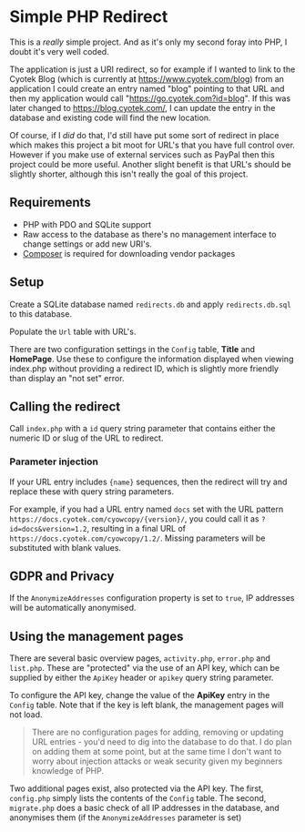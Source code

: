 Simple PHP Redirect
===================

This is a _really_ simple project. And as it's only my second foray into PHP, I doubt it's very well coded.

The application is just a URI redirect, so for example if I wanted to link to the Cyotek Blog (which is currently at https://www.cyotek.com/blog) from an application I could create an entry named "blog" pointing to that URL and then my application would call "https://go.cyotek.com?id=blog". If this was later changed to https://blog.cyotek.com/, I can update the entry in the database and existing code will find the new location.

Of course, if I _did_ do that, I'd still have put some sort of redirect in place which makes this project a bit moot for URL's that you have full control over. However if you make use of external services such as PayPal then this project could be more useful. Another slight benefit is that URL's should be slightly shorter, although this isn't really the goal of this project. 

Requirements
------------

* PHP with PDO and SQLite support
* Raw access to the database as there's no management interface to change settings or add new URI's.
* [Composer](https://getcomposer.org/) is required for downloading vendor packages

Setup
-----

Create a SQLite database named `redirects.db` and apply `redirects.db.sql` to this database.

Populate the `Url` table with URL's.

There are two configuration settings in the `Config` table, **Title** and **HomePage**. Use these to configure the information displayed when viewing index.php without providing a redirect ID, which is slightly more friendly than display an "not set" error.

Calling the redirect
--------------------

Call `index.php` with a `id` query string parameter that contains either the numeric ID or slug of the URL to redirect.

### Parameter injection

If your URL entry includes `{name}` sequences, then the redirect will try and replace these with query string parameters.

For example, if you had a URL entry named `docs` set with the URL pattern `https://docs.cyotek.com/cyowcopy/{version}/`, you could call it as `?id=docs&version=1.2`, resulting in a final URL of `https://docs.cyotek.com/cyowcopy/1.2/`. Missing parameters will be substituted with blank values.

GDPR and Privacy
----------------

If the `AnonymizeAddresses` configuration property is set to `true`, IP addresses will be automatically anonymised.

Using the management pages
--------------------------

There are several basic overview pages, `activity.php`, `error.php` and `list.php`. These are "protected" via the use of an API key, which can be supplied by either the `ApiKey` header or `apikey` query string parameter.

To configure the API key, change the value of the **ApiKey** entry in the `Config` table. Note that if the key is left blank, the management pages will not load. 

> There are no configuration pages for adding, removing or updating URL entries - you'd need to dig into the database to do that. I do plan on adding them at some point, but at the same time I don't want to worry about injection attacks or weak security given my beginners knowledge of PHP.

Two additional pages exist, also protected via the API key. The first, `config.php` simply lists the contents of the `Config` table. The second, `migrate.php` does a basic check of all IP addresses in the database, and anonymises them (if the `AnonymizeAddresses` parameter is set) 